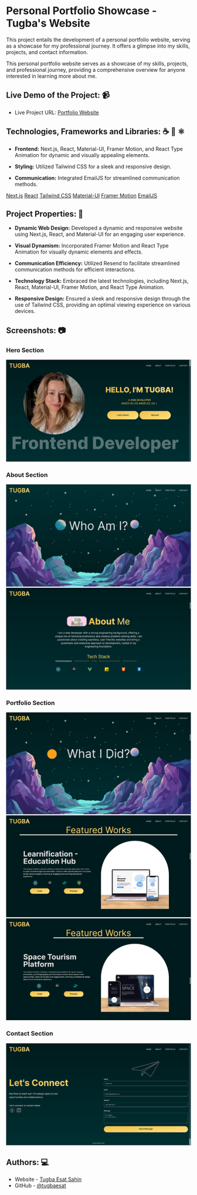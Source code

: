 # Personal Portfolio Showcase - Tugba's Website

This project entails the development of a personal portfolio website, serving as a showcase for my professional journey. It offers a glimpse into my skills, projects, and contact information. 

This personal portfolio website serves as a showcase of my skills, projects, and professional journey, providing a comprehensive overview for anyone interested in learning more about me.

## Live Demo of the Project: 📹

- Live Project URL: [Portfolio Website](https://tugbaesatsahin.vercel.app/)

## Technologies, Frameworks and Libraries: ☕️ 🐍 ⚛️

- **Frontend:** Next.js, React, Material-UI, Framer Motion, and React Type Animation for dynamic and visually appealing elements.

- **Styling:** Utilized Tailwind CSS for a sleek and responsive design.

- **Communication:** Integrated EmailJS for streamlined communication methods.

[Next.js](https://nextjs.org/)
[React](https://react.dev/)
[Tailwind CSS](https://tailwindcss.com/)
[Material-UI](https://mui.com/material-ui/)
[Framer Motion](https://www.framer.com/motion/)
[EmailJS](https://www.emailjs.com/)

## Project Properties: 🚀

- **Dynamic Web Design:** Developed a dynamic and responsive website using Next.js, React, and Material-UI for an engaging user experience.

- **Visual Dynamism:** Incorporated Framer Motion and React Type Animation for visually dynamic elements and effects.

- **Communication Efficiency:** Utilized Resend to facilitate streamlined communication methods for efficient interactions.

- **Technology Stack:** Embraced the latest technologies, including Next.js, React, Material-UI, Framer Motion, and React Type Animation.

- **Responsive Design:** Ensured a sleek and responsive design through the use of Tailwind CSS, providing an optimal viewing experience on various devices.

## Screenshots: 📷

### Hero Section
![image](./public/design/Screenshot_1.png)

### About Section
![image](./public/design/Screenshot_2.png)
![image](./public/design/Screenshot_3.png)

### Portfolio Section
![image](./public/design/Screenshot_4.png)
![image](./public/design/Screenshot_5.png)
![image](./public/design/Screenshot_6.png)

### Contact Section
![image](./public/design/Screenshot_7.png)

## Authors: 💻
- Website - [Tugba Esat Sahin](https://tugbaesatsahin.vercel.app)
- GitHub - [@tugbaesat](https://github.com/tugbaesat)

